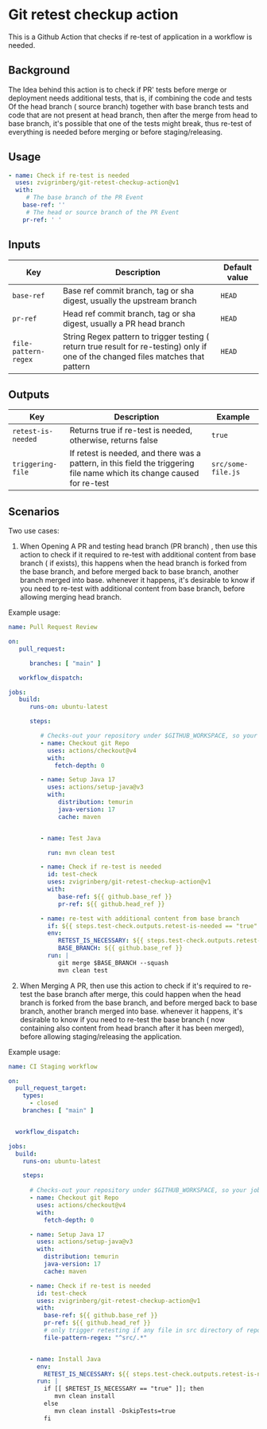 # Git retest checkup action

This is a Github Action that checks if re-test of application in a workflow is needed.

## Background

The Idea behind this action is to check if PR' tests before merge or deployment needs additional tests, that is, if combining the code and tests Of the head branch ( source branch) together with base branch tests and code that are not present at head branch, then after the merge from head to base branch, it's possible that one of the tests might break, thus re-test of everything is needed before merging or before staging/releasing.


## Usage

<!-- start usage -->
```yaml
- name: Check if re-test is needed
  uses: zvigrinberg/git-retest-checkup-action@v1
  with:
     # The base branch of the PR Event
    base-ref: ''
     # The head or source branch of the PR Event
    pr-ref: ' '
```
<!-- end usage -->

## Inputs

| Key                   | Description                                                                                                                        | Default value  |
|-----------------------|------------------------------------------------------------------------------------------------------------------------------------|----------------|
| `base-ref`            | Base ref commit branch, tag or sha digest, usually the upstream branch                                                             | `HEAD`         |
| `pr-ref`              | Head ref commit branch, tag or sha digest, usually a PR head branch                                                                | `HEAD`         |
| `file-pattern-regex`  | String Regex pattern to trigger testing ( return true result for re-testing) only if one of the changed files matches that pattern | `HEAD`         |


## Outputs

| Key                | Description                                                                                                              | Example             |
|--------------------|--------------------------------------------------------------------------------------------------------------------------|---------------------|
| `retest-is-needed` | Returns true if re-test is needed, otherwise, returns false                                                              | `true`              |
| `triggering-file`  | If retest is needed, and there was a pattern, in this field the triggering file name which its change caused for re-test | `src/some-file.js`  |



## Scenarios


Two use cases:

1. When Opening A PR and testing head branch (PR branch) , then use this action to check if 
   it required to re-test with additional content from base branch ( if exists), this happens when the head branch is forked from the base branch, and before merged back to base branch, another branch merged into base.
   whenever it happens, it's desirable to know if you need to re-test with additional content from base branch, before allowing merging head branch.

Example usage:

```yaml
name: Pull Request Review

on:
   pull_request:

      branches: [ "main" ]

   workflow_dispatch:

jobs:
   build:
      runs-on: ubuntu-latest

      steps:

         # Checks-out your repository under $GITHUB_WORKSPACE, so your job can access it
         - name: Checkout git Repo
           uses: actions/checkout@v4
           with:
             fetch-depth: 0

         - name: Setup Java 17
           uses: actions/setup-java@v3
           with:
              distribution: temurin
              java-version: 17
              cache: maven


         - name: Test Java

           run: mvn clean test

         - name: Check if re-test is needed
           id: test-check
           uses: zvigrinberg/git-retest-checkup-action@v1
           with:
              base-ref: ${{ github.base_ref }}
              pr-ref: ${{ github.head_ref }}

         - name: re-test with additional content from base branch
           if: ${{ steps.test-check.outputs.retest-is-needed == "true" }}
           env:
              RETEST_IS_NECESSARY: ${{ steps.test-check.outputs.retest-is-needed }}
              BASE_BRANCH: ${{ github.base_ref }}
           run: |
              git merge $BASE_BRANCH --squash
              mvn clean test
```


2. When Merging A PR, then use this action to check if it's required to re-test the base branch after merge, this could happen when the head branch is forked from the base branch, and before merged back to base branch, another branch merged into base.
whenever it happens, it's desirable to know if you need to re-test the base branch ( now containing also content from head branch after it has been merged), before allowing staging/releasing the application.

Example usage:

```yaml
name: CI Staging workflow

on:
  pull_request_target:
    types:
      - closed
    branches: [ "main" ]


  workflow_dispatch:

jobs:
  build:
    runs-on: ubuntu-latest

    steps:
    
      # Checks-out your repository under $GITHUB_WORKSPACE, so your job can access it
      - name: Checkout git Repo
        uses: actions/checkout@v4
        with:
          fetch-depth: 0

      - name: Setup Java 17
        uses: actions/setup-java@v3
        with:
          distribution: temurin
          java-version: 17
          cache: maven

      - name: Check if re-test is needed
        id: test-check
        uses: zvigrinberg/git-retest-checkup-action@v1
        with:
          base-ref: ${{ github.base_ref }}
          pr-ref: ${{ github.head_ref }}
          # only trigger retesting if any file in src directory of repo was changed. 
          file-pattern-regex: "^src/.*"


      - name: Install Java
        env:
          RETEST_IS_NECESSARY: ${{ steps.test-check.outputs.retest-is-needed}}
        run: |
          if [[ $RETEST_IS_NECESSARY == "true" ]]; then
             mvn clean install
          else
             mvn clean install -DskipTests=true
          fi
```
